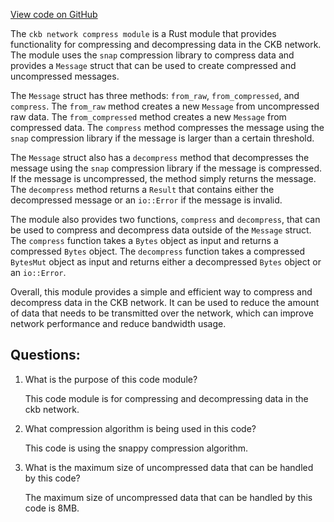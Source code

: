 [View code on GitHub](https://github.com/nervosnetwork/ckb/network/src/compress.rs)

The `ckb network compress module` is a Rust module that provides functionality for compressing and decompressing data in the CKB network. The module uses the `snap` compression library to compress data and provides a `Message` struct that can be used to create compressed and uncompressed messages.

The `Message` struct has three methods: `from_raw`, `from_compressed`, and `compress`. The `from_raw` method creates a new `Message` from uncompressed raw data. The `from_compressed` method creates a new `Message` from compressed data. The `compress` method compresses the message using the `snap` compression library if the message is larger than a certain threshold.

The `Message` struct also has a `decompress` method that decompresses the message using the `snap` compression library if the message is compressed. If the message is uncompressed, the method simply returns the message. The `decompress` method returns a `Result` that contains either the decompressed message or an `io::Error` if the message is invalid.

The module also provides two functions, `compress` and `decompress`, that can be used to compress and decompress data outside of the `Message` struct. The `compress` function takes a `Bytes` object as input and returns a compressed `Bytes` object. The `decompress` function takes a compressed `BytesMut` object as input and returns either a decompressed `Bytes` object or an `io::Error`.

Overall, this module provides a simple and efficient way to compress and decompress data in the CKB network. It can be used to reduce the amount of data that needs to be transmitted over the network, which can improve network performance and reduce bandwidth usage.
## Questions: 
 1. What is the purpose of this code module?
    
    This code module is for compressing and decompressing data in the ckb network.

2. What compression algorithm is being used in this code?
    
    This code is using the snappy compression algorithm.

3. What is the maximum size of uncompressed data that can be handled by this code?
    
    The maximum size of uncompressed data that can be handled by this code is 8MB.